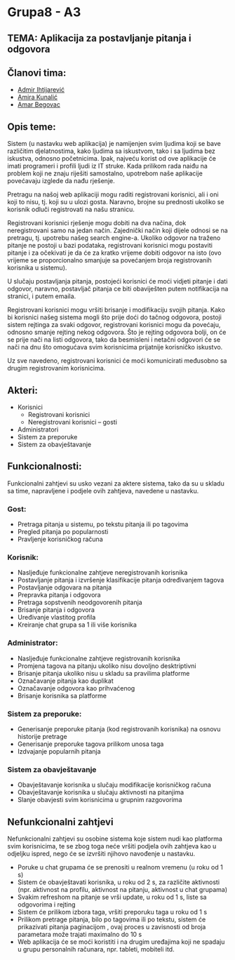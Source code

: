 
# Grupa8 - A3
## TEMA: Aplikacija za postavljanje pitanja i odgovora 

## Članovi tima:

* [Admir Ihtijarević](https://github.com/Admir-Walker)
* [Amira Kunalić](https://github.com/akunalic1)
* [Amar Begovac](https://github.com/abegovac2)

## Opis teme:

Sistem (u nastavku web aplikacija) je namijenjen svim ljudima koji se bave različitim djelatnostima, kako ljudima sa iskustvom, tako i sa ljudima bez iskustva, odnosno početnicima. Ipak, najveću korist od ove aplikacije će imati programeri i profili ljudi iz IT struke. Kada prilikom rada naiđu na problem koji ne znaju riješiti samostalno, upotrebom naše aplikacije povećavaju izglede da nađu rješenje.

Pretragu na našoj web aplikaciji mogu raditi registrovani korisnici, ali i oni koji to nisu, tj. koji su u ulozi gosta. Naravno, brojne su prednosti ukoliko se korisnik odluči registrovati na našu stranicu.

Registrovani korisnici rješenje mogu dobiti na dva načina, dok neregistrovani samo na jedan način. Zajednički način koji dijele odnosi se na pretragu, tj. upotrebu našeg search engine-a. Ukoliko odgovor na traženo pitanje ne postoji u bazi podataka, registrovani korisnici mogu postaviti pitanje i za očekivati je da će za kratko vrijeme dobiti odgovor na isto (ovo vrijeme se proporcionalno smanjuje sa povećanjem broja registrovanih korisnika u sistemu).

U slučaju postavljanja pitanja, postojeći korisnici će moći vidjeti pitanje i dati odgovor, naravno, postavljač pitanja ce biti obaviješten putem notifikacija na stranici, i putem emaila.

Registrovani korisnici mogu vršiti brisanje i modifikaciju svojih pitanja. Kako bi korisnici našeg sistema mogli što prije doći do tačnog odgovora, postoji sistem rejtinga za svaki odgovor, registrovani korisnici mogu da povećaju, odnosno smanje rejting nekog odgovora. Što je rejting odgovora bolji, on će se prije nači na listi odgovora, tako da besmisleni i netačni odgovori će se nači na dnu što omogućava svim korisnicima prijatnije korisničko iskustvo.

Uz sve navedeno, registrovani korisnici će moći komunicirati međusobno sa drugim registrovanim korisnicima.

## Akteri:

* Korisnici
  * Registrovani korisnici
  * Neregistrovani korisnici – gosti
* Administratori
* Sistem za preporuke
* Sistem za obavještavanje


## Funkcionalnosti:

Funkcionalni zahtjevi su usko vezani za aktere sistema, tako da su u skladu sa time, napravljene i podjele ovih zahtjeva, navedene u nastavku.

### Gost:

*	Pretraga pitanja u sistemu, po tekstu pitanja ili po tagovima 
*	Pregled pitanja po popularnosti
*	Pravljenje korisničkog računa

### Korisnik:

*	Nasljeđuje funkcionalne zahtjeve neregistrovanih korisnika
*	Postavljanje pitanja i izvršenje klasifikacije pitanja određivanjem tagova
*	Postavljanje odgovara na pitanja
*	Prepravka pitanja i odgovora
*	Pretraga sopstvenih neodgovorenih pitanja
*	Brisanje pitanja i odgovora
*	Uređivanje vlastitog profila
*	Kreiranje chat grupa sa 1 ili više korisnika


### Administrator:

*	Nasljeđuje funkcionalne zahtjeve registrovanih korisnika
*	Promjena tagova na pitanju ukoliko nisu dovoljno desktriptivni
*	Brisanje pitanja ukoliko nisu u skladu sa pravilima platforme
*	Označavanje pitanja kao duplikat
*	Označavanje odgovora kao prihvaćenog
*	Brisanje korisnika sa platforme

### Sistem za preporuke:
* Generisanje preporuke pitanja (kod registrovanih korisnika) na osnovu historije pretrage
*	Generisanje preporuke tagova prilikom unosa taga
* Izdvajanje popularnih pitanja

### Sistem za obavještavanje
* Obavještavanje korisnika u slučaju modifikacije korisničkog računa
*	Obavještavanje korisnika u slučaju aktivnosti na pitanjima
*	Slanje obavjesti svim korisnicima u grupnim razgovorima


## Nefunkcionalni zahtjevi

Nefunkcionalni zahtjevi su osobine sistema koje sistem nudi kao platforma svim korisnicima, te se zbog toga neće vršiti podjela ovih zahtjeva kao u odjeljku ispred, nego će se izvršiti njihovo navođenje u nastavku.
* Poruke u chat grupama će se prenositi u realnom vremenu (u roku od 1 s)
* Sistem će obavještavati korisnika, u roku od 2 s, za različite aktivnosti (npr. aktivnost na profilu, aktivnost na pitanju, aktivnost u chat grupama)
* Svakim refreshom na pitanje se vrši update, u roku od 1 s, liste sa odgovorima i rejting
* Sistem će prilikom izbora taga, vršiti preporuku taga u roku od 1 s
* Prilikom pretrage pitanja, bilo po tagovima ili po tekstu, sistem će prikazivati pitanja paginacijom , ovaj proces u zavisnosti od broja parametara može trajati maximalno do 10 s
* Web aplikacija će se moći koristiti i na drugim uređajima koji ne spadaju u grupu personalnih računara, npr. tableti, mobiteli itd.
